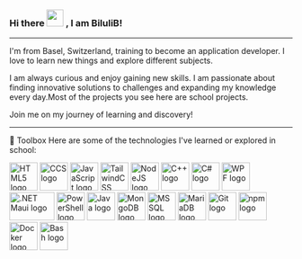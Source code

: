 ### Hi there <img src="https://github.com/BiluliB/BiluliB/assets/138381572/b2625bee-5857-42bc-83ce-6638089fff13" width="30px"> , I am BiluliB!
---

I'm from Basel, Switzerland, training to become an application developer. I love to learn new things and explore different subjects.

I am always curious and enjoy gaining new skills. I am passionate about finding innovative solutions to challenges and expanding my knowledge every day.Most of the projects you see here are school projects.

Join me on my journey of learning and discovery!

---

🧰 Toolbox Here are some of the technologies I've learned or explored in school:

<img src="https://cdn.jsdelivr.net/gh/devicons/devicon@latest/icons/html5/html5-original-wordmark.svg" alt="HTML5 logo" width="50" height="50" /> <img src="https://cdn.jsdelivr.net/gh/devicons/devicon@latest/icons/css3/css3-original-wordmark.svg" alt="CCS logo" width="50" height="50" /> <img src="https://cdn.jsdelivr.net/gh/devicons/devicon@latest/icons/javascript/javascript-original.svg" alt="JavaScript logo" width="50" height="50" /> <img src="https://cdn.jsdelivr.net/gh/devicons/devicon@latest/icons/tailwindcss/tailwindcss-original.svg" alt="TailwindCSS logo" width="50" height="50" /> <img src="https://cdn.jsdelivr.net/gh/devicons/devicon@latest/icons/nodejs/nodejs-original-wordmark.svg" alt="NodeJS logo" width="50" height="50" /> <img src="https://cdn.jsdelivr.net/gh/devicons/devicon@latest/icons/cplusplus/cplusplus-original.svg" alt="C++ logo" width="50" height="50" /> <img src="https://cdn.jsdelivr.net/gh/devicons/devicon@latest/icons/csharp/csharp-original.svg" alt="C# logo" width="50" height="50" /> <img src="https://cdn.jsdelivr.net/gh/devicons/devicon@latest/icons/dot-net/dot-net-original-wordmark.svg" alt="WPF logo" width="50" height="50" /> <img src="https://techcommunity.microsoft.com/t5/image/serverpage/image-id/420301iC98A0569F912BC06/image-size/large?v=v2&px=999" alt=".NET Maui logo" width="80" height="50" /> <img src="https://cdn.jsdelivr.net/gh/devicons/devicon@latest/icons/powershell/powershell-original.svg" alt="PowerShell logo" width="50" height="50" /> <img src="https://cdn.jsdelivr.net/gh/devicons/devicon@latest/icons/java/java-original-wordmark.svg" alt="Java logo" width="50" height="50" /> <img src="https://cdn.jsdelivr.net/gh/devicons/devicon@latest/icons/mongodb/mongodb-original-wordmark.svg" alt="MongoDB logo" width="50" height="50" /> <img src="https://cdn.jsdelivr.net/gh/devicons/devicon@latest/icons/microsoftsqlserver/microsoftsqlserver-original-wordmark.svg" alt="MSSQL logo" width="50" height="50" /> <img src="https://cdn.jsdelivr.net/gh/devicons/devicon@latest/icons/mariadb/mariadb-original-wordmark.svg" alt="MariaDB logo" width="50" height="50" /> <img src="https://cdn.jsdelivr.net/gh/devicons/devicon@latest/icons/git/git-original-wordmark.svg" alt="Git logo" width="50" height="50" /> <img src="https://cdn.jsdelivr.net/gh/devicons/devicon@latest/icons/npm/npm-original-wordmark.svg" alt="npm logo" width="50" height="50" /> <img src="https://cdn.jsdelivr.net/gh/devicons/devicon@latest/icons/docker/docker-original-wordmark.svg" alt="Docker logo" width="50" height="50" /> <img src="https://cdn.jsdelivr.net/gh/devicons/devicon@latest/icons/bash/bash-original.svg" alt="Bash logo" width="50" height="50" /> 





<!--
**BiluliB/BiluliB** is a ✨ _special_ ✨ repository because its `README.md` (this file) appears on your GitHub profile.

Here are some ideas to get you started:

- 🔭 I’m currently working on ...
- 🌱 I’m currently learning ...
- 👯 I’m looking to collaborate on ...
- 🤔 I’m looking for help with ...
- 💬 Ask me about ...
- 📫 How to reach me: ...
- 😄 Pronouns: ...
- ⚡ Fun fact: ...

<img src="https://cdn.jsdelivr.net/gh/devicons/devicon@latest/icons/linux/linux-original.svg" alt="Linux logo" width="50" height="50" />
alt="" width="50" height="50" />
alt="" width="50" height="50" />
alt="" width="50" height="50" />
alt="" width="50" height="50" />
alt="" width="50" height="50" />
alt="" width="50" height="50" />
alt="" width="50" height="50" />


-->
